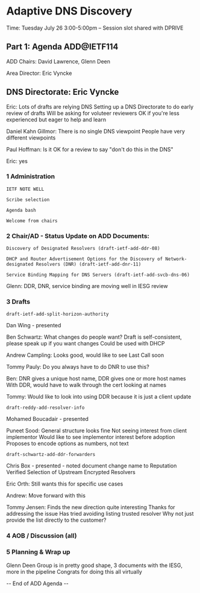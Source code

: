 # Adaptive DNS Discovery

Time: Tuesday July 26 3:00-5:00pm 
  – Session slot shared with DPRIVE

## Part 1: Agenda ADD@IETF114

ADD Chairs: David Lawrence, Glenn Deen

Area Director: Eric Vyncke

## DNS Directorate: Eric Vyncke
Eric:  Lots of drafts are relying DNS
	     Setting up a DNS Directorate to do early review of drafts
       Will be asking for voluteer reviewers
	     OK if you're less experienced but eager to help and learn
        
Daniel Kahn Gillmor: There is no single DNS viewpoint
		                 People have very different viewpoints
    
Paul Hoffman: Is it OK for a review to say "don't do this in the DNS"
                
Eric: yes
  



### 1 Administration

    IETF NOTE WELL
   
    Scribe selection
   
    Agenda bash
   
    Welcome from chairs


### 2 Chair/AD - Status Update on ADD Documents:

    Discovery of Designated Resolvers (draft-ietf-add-ddr-08)

    DHCP and Router Advertisement Options for the Discovery of Network-designated Resolvers (DNR) (draft-ietf-add-dnr-11)

    Service Binding Mapping for DNS Servers (draft-ietf-add-svcb-dns-06)

Glenn: DDR, DNR, service binding are moving well in IESG review

### 3 Drafts

    draft-ietf-add-split-horizon-authority
    
Dan Wing - presented

Ben Schwartz: 
    What changes do people want?
		Draft is self-consistent, please speak up if you want changes
		Could be used with DHCP
    
Andrew Campling: Looks good, would like to see Last Call soon
	
Tommy Pauly: Do you always have to do DNR to use this?
		
Ben: DNR gives a unique host name, DDR gives one or more host names
			With DDR, would have to walk through the cert looking at names

Tommy: Would like to look into using DDR because it is just a client update

    
    draft-reddy-add-resolver-info
    
Mohamed Boucadair - presented

Puneet Sood: General structure looks fine
		Not seeing interest from client implementor
		Would like to see implementor interest before adoption
		Proposes to encode options as numbers, not text
    
    draft-schwartz-add-ddr-forwarders

Chris Box - presented
          - noted document change name to Reputation Verified Selection of Upstream Encrypted Resolvers

Eric Orth: Still wants this for specific use cases
		
Andrew: Move forward with this
		
Tommy Jensen: Finds the new direction quite interesting
			Thanks for addressing the issue
			Has tried avoiding listing trusted resolver
			Why not just provide the list directly to the customer?
    
### 4 AOB / Discussion (all)

### 5 Planning & Wrap up

Glenn Deen
	Group is in pretty good shape, 3 documents with the IESG, more in the pipeline
	Congrats for doing this all virtually

-- End of ADD Agenda --
